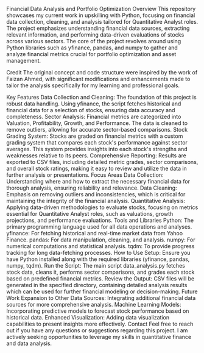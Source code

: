 Financial Data Analysis and Portfolio Optimization
Overview
This repository showcases my current work in upskilling with Python, focusing on financial data collection, cleaning, and analysis tailored for Quantitative Analyst roles. The project emphasizes understanding financial data sources, extracting relevant information, and performing data-driven evaluations of stocks across various sectors. The core of the project revolves around using Python libraries such as yfinance, pandas, and numpy to gather and analyze financial metrics crucial for portfolio optimization and asset management.

Credit
The original concept and code structure were inspired by the work of Faizan Ahmed, with significant modifications and enhancements made to tailor the analysis specifically for my learning and professional goals.

Key Features
Data Collection and Cleaning: The foundation of this project is robust data handling. Using yfinance, the script fetches historical and financial data for a selection of stocks, ensuring data accuracy and completeness.
Sector Analysis: Financial metrics are categorized into Valuation, Profitability, Growth, and Performance. The data is cleaned to remove outliers, allowing for accurate sector-based comparisons.
Stock Grading System: Stocks are graded on financial metrics with a custom grading system that compares each stock's performance against sector averages. This system provides insights into each stock's strengths and weaknesses relative to its peers.
Comprehensive Reporting: Results are exported to CSV files, including detailed metric grades, sector comparisons, and overall stock ratings, making it easy to review and utilize the data in further analysis or presentations.
Focus Areas
Data Collection: Understanding where and how to extract the necessary financial data for thorough analysis, ensuring reliability and relevance.
Data Cleaning: Emphasis on removing outliers and inconsistencies, which is critical for maintaining the integrity of the financial analysis.
Quantitative Analysis: Applying data-driven methodologies to evaluate stocks, focusing on metrics essential for Quantitative Analyst roles, such as valuations, growth projections, and performance evaluations.
Tools and Libraries
Python: The primary programming language used for all data operations and analyses.
yfinance: For fetching historical and real-time market data from Yahoo Finance.
pandas: For data manipulation, cleaning, and analysis.
numpy: For numerical computations and statistical analysis.
tqdm: To provide progress tracking for long data-fetching processes.
How to Use
Setup: Ensure you have Python installed along with the required libraries (yfinance, pandas, numpy, tqdm).
Run the Script: The main script data_analysis.py fetches stock data, cleans it, performs sector comparisons, and grades each stock based on predefined financial metrics.
Review the Output: CSV files will be generated in the specified directory, containing detailed analysis results which can be used for further financial modeling or decision-making.
Future Work
Expansion to Other Data Sources: Integrating additional financial data sources for more comprehensive analysis.
Machine Learning Models: Incorporating predictive models to forecast stock performance based on historical data.
Enhanced Visualization: Adding data visualization capabilities to present insights more effectively.
Contact
Feel free to reach out if you have any questions or suggestions regarding this project. I am actively seeking opportunities to leverage my skills in quantitative finance and data analysis.

 
